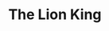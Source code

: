 ---
title: The Lion King
poster: /assets/uploads/lion.jpg
header: ''
description: >-
  An award-winning score and innovative puppetry bring the classic story of
  young royal heir Simba to life.
theater: Minskoff Theatre
preview: '1997-10-15'
opening: '1997-11-13'
closing: ''
tonyaward: true
criticspick: false
trailer: 'https://www.youtube.com/watch?v=vKDEwHv43uo'
website: 'http://www.lionking.com'
alert: 'Returns Sept 14'
tickets:
  - highlight: true
    info: 'https://lottery.broadwaydirect.com/show/the-lion-king/'
    title: $30 Lottery
    type: digitalLottery
  - highlight: false
    info: 'http://www.ticketmaster.com/artist/1039581'
    title: $122-$217
    type: regular
---